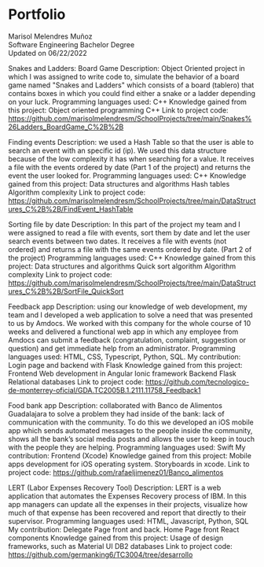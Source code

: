 # Portfolio
Marisol Melendres Muñoz
<br>Software Engineering Bachelor Degree
<br>Updated on 06/22/2022

Snakes and Ladders: Board Game
	Description: Object Oriented project in which I was assigned to write code to, simulate the behavior of a board game named "Snakes and Ladders" which consists of a board (tablero) that contains boxes in which you could find either a snake or a ladder depending on your luck.
	Programming languages used: C++
	Knowledge gained from this project: 
Object oriented programming
C++
	Link to project code: https://github.com/marisolmelendresm/SchoolProjects/tree/main/Snakes%26Ladders_BoardGame_C%2B%2B

Finding events
	Description: we used a Hash Table so that the user is
able to search an event with an specific id (ip). We used this data 
structure because of the low complexity it has when searching for a value.
It receives a file with the events ordered by date (Part 1 of the project)
and returns the event the user looked for.
	Programming languages used: C++
	Knowledge gained from this project:
Data structures and algorithms
Hash tables
Algorithm complexity
	Link to project code: https://github.com/marisolmelendresm/SchoolProjects/tree/main/DataStructures_C%2B%2B/FindEvent_HashTable

Sorting file by date
Description: In this part of the project my team and I were assigned to read a file with events, sort them by date and let the user search events between two dates. It receives a file with events (not ordered) and returns a file with the same events ordered by date. (Part 2 of the project)
Programming languages used: C++
	Knowledge gained from this project:
Data structures and algorithms
Quick sort algorithm
Algorithm complexity
	Link to project code: https://github.com/marisolmelendresm/SchoolProjects/tree/main/DataStructures_C%2B%2B/SortFile_QuickSort

Feedback app
	Description: using our knowledge of web development, my team and I developed a web application to solve a need that was presented to us by Amdocs. We worked with this company for the whole course of 10 weeks and delivered a functional web app in which any employee from Amdocs can submit a feedback (congratulation, complaint, suggestion or question) and get immediate help from an administrator.
Programming languages used: HTML, CSS, Typescript, Python, SQL.
My contribution: Login page and backend with Flask
	Knowledge gained from this project:
Frontend
Web development in Angular
Ionic framework
Backend
Flask
Relational databases
	Link to project code: https://github.com/tecnologico-de-monterrey-oficial/GDA.TC2005B.1.2111.11758_Feedback1

Food bank app
Description: collaborated with Banco de Alimentos Guadalajara to solve a problem they had inside of the bank: lack of communication with the community. To do this we developed an iOS mobile app which sends automated messages to the people inside the community, shows all the bank’s social media posts and allows the user to keep in touch with the people they are helping. 
Programming languages used: Swift
My contribution: Frontend (Xcode)
	Knowledge gained from this project:
Mobile apps development for iOS operating system.
Storyboards in xcode.
	Link to project code: https://github.com/rafaeljimenez01/Banco_alimentos

LERT (Labor Expenses Recovery Tool)
	Description: LERT is a web application that automates the Expenses Recovery process of IBM. In this app managers can update all the expenses in their projects, visualize how much of that expense has been recovered and report that directly to their supervisor.
Programming languages used: HTML, Javascript, Python, SQL
My contribution: 
Delegate Page front and back.
Home Page front
React components
	Knowledge gained from this project:
Usage of design frameworks, such as Material UI
DB2 databases
	Link to project code: https://github.com/germanking6/TC3004/tree/desarrollo

